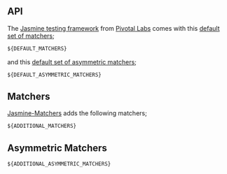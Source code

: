 ## API

The [Jasmine testing framework](http://jasmine.github.io/) from
[Pivotal Labs](http://pivotallabs.com/) comes with this
[default set of matchers](http://jasmine.github.io/edge/introduction.html#section-Expectations);

```js
${DEFAULT_MATCHERS}
```

and this [default set of asymmetric matchers](http://jasmine.github.io/2.4/introduction.html#section-Matching_Anything_with_%3Ccode%3Ejasmine.any%3C/code%3E);

```js
${DEFAULT_ASYMMETRIC_MATCHERS}
```

## Matchers

[Jasmine-Matchers](https://github.com/JamieMason/Jasmine-Matchers) adds the following matchers;

```js
${ADDITIONAL_MATCHERS}
```

## Asymmetric Matchers

```js
${ADDITIONAL_ASYMMETRIC_MATCHERS}
```
